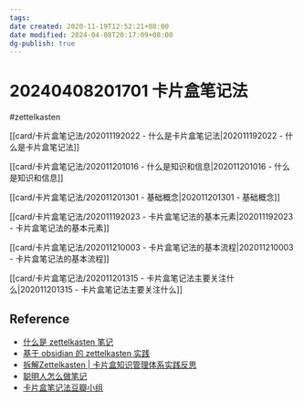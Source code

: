 ```yaml
---
tags: 
date created: 2020-11-19T12:52:21+08:00
date modified: 2024-04-08T20:17:09+08:00
dg-publish: true
---
```


# 20240408201701 卡片盒笔记法

#zettelkasten

[[card/卡片盒笔记法/202011192022 - 什么是卡片盒笔记法\|202011192022 - 什么是卡片盒笔记法]]

[[card/卡片盒笔记法/202011201016 - 什么是知识和信息\|202011201016 - 什么是知识和信息]]

[[card/卡片盒笔记法/202011201301 - 基础概念\|202011201301 - 基础概念]]

[[card/卡片盒笔记法/202011192023 - 卡片盒笔记法的基本元素\|202011192023 - 卡片盒笔记法的基本元素]]

[[card/卡片盒笔记法/202011210003 - 卡片盒笔记法的基本流程\|202011210003 - 卡片盒笔记法的基本流程]]

[[card/卡片盒笔记法/202011201315 - 卡片盒笔记法主要关注什么\|202011201315 - 卡片盒笔记法主要关注什么]]

## Reference

- [什么是 zettelkasten 笔记](https://www.zhihu.com/question/384309878/answer/1120682799)
- [基于 obsidian 的 zettelkasten 实践](https://blog.jimmylv.info/2020-06-03-zettelkasten-in-action/)
- [拆解Zettelkasten | 卡片盒知识管理体系实践反思](https://flynngao.github.io/2020/07/18/zettelkasten-1)
- [聪明人怎么做笔记](https://zhuanlan.zhihu.com/p/136427760)
- [卡片盒笔记法豆瓣小组](https://book.douban.com/subject/30216624/)
